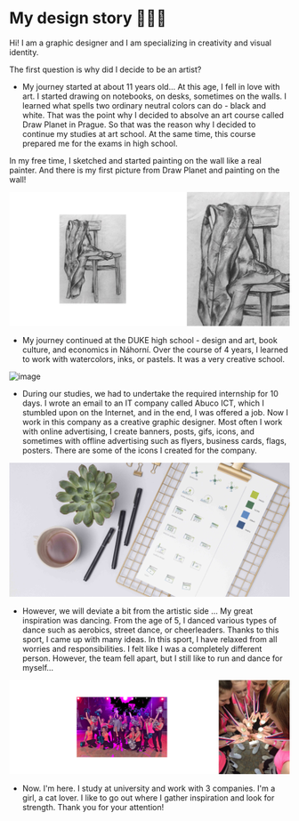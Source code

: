 #  My design story 👩🏼‍🎨 

Hi! I am a graphic designer and I am specializing in creativity and visual identity.

The first question is why did I decide to be an artist?

- My journey started at about 11 years old... At this age, I fell in love with art. I started drawing on notebooks, on desks, sometimes on the walls. I learned what spells two ordinary neutral colors can do - black and white. That was the point why I decided to absolve an art course called Draw Planet in Prague. 
So that was the reason why I decided to continue my studies at art school. At the same time, this course prepared me for the exams in high school.

In my free time, I sketched and started painting on the wall like a real painter. And there is my first picture from Draw Planet and painting on the wall!

![image](chair.jpg)

- My journey continued at the DUKE high school - design and art, book culture, and economics in Náhorní. Over the course of 4 years, I learned to work with watercolors, inks, or pastels.
It was a very creative school.

![image](draw.jpg)

- During our studies, we had to undertake the required internship for 10 days. I wrote an email to an IT company called Abuco ICT, which I stumbled upon on the Internet, and in the end, I was offered a job.
Now I work in this company as a creative graphic designer. Most often I work with online advertising, I create banners, posts, gifs, icons, and sometimes with offline advertising such as flyers, business cards, flags, posters.
There are some of the icons I created for the company.

![image](abuco.jpg)

- However, we will deviate a bit from the artistic side … My great inspiration was dancing. From the age of 5, I danced various types of dance such as aerobics, street dance, or cheerleaders. Thanks to this sport, I came up with many ideas. In this sport, I have relaxed from all worries and responsibilities. I felt like I was a completely different person. However, the team fell apart, but I still like to run and dance for myself…

![image](dance.jpg)

- Now. I'm here. I study at university and work with 3 companies. I'm a girl, a cat lover. I like to go out where I gather inspiration and look for strength.
Thank you for your attention!

